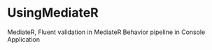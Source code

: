 # UsingMediateR
 MediateR, Fluent validation in MediateR Behavior pipeline in Console Application
 
